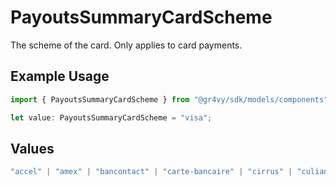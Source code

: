 # PayoutsSummaryCardScheme

The scheme of the card. Only applies to card payments.

## Example Usage

```typescript
import { PayoutsSummaryCardScheme } from "@gr4vy/sdk/models/components";

let value: PayoutsSummaryCardScheme = "visa";
```

## Values

```typescript
"accel" | "amex" | "bancontact" | "carte-bancaire" | "cirrus" | "culiance" | "dankort" | "diners-club" | "discover" | "eftpos-australia" | "elo" | "hipercard" | "jcb" | "maestro" | "mastercard" | "mir" | "nyce" | "other" | "pulse" | "rupay" | "star" | "uatp" | "unionpay" | "visa"
```